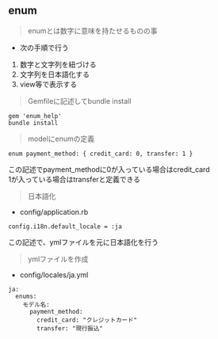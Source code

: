 ## enum
>enumとは数字に意味を持たせるものの事
- 次の手順で行う
1. 数字と文字列を紐づける
2. 文字列を日本語化する
3. view等で表示する

>Gemfileに記述してbundle install
```
gem 'enum_help'
bundle install
```
>modelにenumの定義
```
enum payment_method: { credit_card: 0, transfer: 1 }
```
この記述でpayment_methodに0が入っている場合はcredit_card  
1が入っている場合はtransferと定義できる
>日本語化
- config/application.rb
```
config.i18n.default_locale = :ja
```
この記述で、ymlファイルを元に日本語化を行う
>ymlファイルを作成
- config/locales/ja.yml
```
ja:
  enums:
    モデル名:
      payment_method:
        credit_card: "クレジットカード"
        transfer: "現行振込"
```